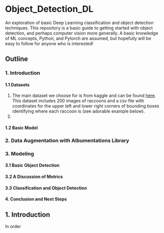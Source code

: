 # Object_Detection_DL
An exploration of basic Deep Learning classification and object detection techniques. This repository is a basic guide to getting started with object detection, and perhaps computer vision more generally. A basic knowledge of ML concepts, Python, and Pytorch are assumed, but hopefully will be easy to follow for anyone who is interested! 

## Outline 
### 1. Introduction
#### 1.1 Datasets
1. The main dataset we choose for is from kaggle and can be found [here](https://www.kaggle.com/andrewmvd/animal-faces). This dataset includes 200 images of raccoons and a csv file with coordinates for the upper left and lower right corners of bounding boxes identifying where each raccoon is (see adorable example below). 
2. 
#### 1.2 Basic Model
### 2. Data Augmentation with Albumentations Library 
### 3. Modeling 
#### 3.1 Basic Object Detection
#### 3.2 A Discussion of Metrics 
#### 3.3 Classification and Object Detection
#### 4. Conclusion and Next Steps 

## 1. Introduction
In order 
